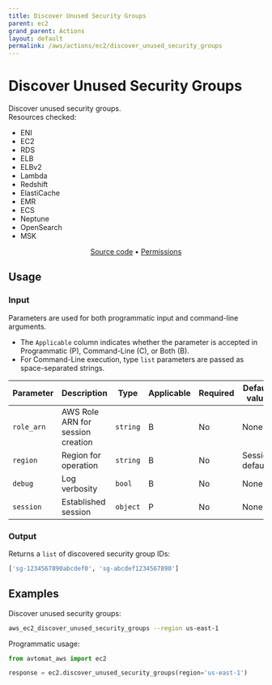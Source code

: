 ```yaml
---
title: Discover Unused Security Groups
parent: ec2
grand_parent: Actions
layout: default
permalink: /aws/actions/ec2/discover_unused_security_groups
---
```


# Discover Unused Security Groups

Discover unused security groups.<br/>
Resources checked:
- ENI
- EC2
- RDS
- ELB
- ELBv2
- Lambda
- Redshift
- ElastiCache
- EMR
- ECS
- Neptune
- OpenSearch
- MSK

<p align="center">
   <a href="https://github.com/avtomat-hub/avtomat-aws/tree/main/avtomat_aws/ec2/discover_unused_security_groups.py">Source code</a> •
   <a href="/aws/permissions/ec2/discover_unused_security_groups">Permissions</a>
</p>

## Usage

### Input

Parameters are used for both programmatic input and command-line arguments.<br/>

- The `Applicable` column indicates whether the parameter is accepted in Programmatic (P), Command-Line (C), or Both (B).<br/>
- For Command-Line execution, type `list` parameters are passed as space-separated strings.

| Parameter      | Description                       | Type           | Applicable | Required             | Default value                              |
|----------------|-----------------------------------|----------------|------------|----------------------|--------------------------------------------|
| `role_arn`     | AWS Role ARN for session creation | `string`       | B          | No                   | None                                       |
| `region`       | Region for operation              | `string`       | B          | No                   | Session default                            |
| `debug`        | Log verbosity                     | `bool`         | B          | No                   | None                                       |
| `session`      | Established session               | `object`       | P          | No                   | None                                       |

### Output

Returns a `list` of discovered security group IDs:

```python
['sg-1234567890abcdef0', 'sg-abcdef1234567890']
```

## Examples

Discover unused security groups:

```bash
aws_ec2_discover_unused_security_groups --region us-east-1
```

Programmatic usage:

```python
from avtomat_aws import ec2

response = ec2.discover_unused_security_groups(region='us-east-1')
```